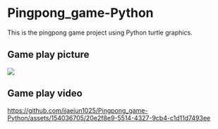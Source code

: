# Pingpong_game-Python

This is the pingpong game project using Python turtle graphics.

## Game play picture

<img src="https://github.com/ijaejun1025/Pingpong_game-Python/assets/154036705/9e368a41-2016-4abd-a318-e27cf6474b64"/>

## Game play video
https://github.com/ijaejun1025/Pingpong_game-Python/assets/154036705/20e2f8e9-5514-4327-9cb4-c1d11d7493ee
